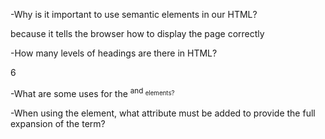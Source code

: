 -Why is it important to use semantic elements in our HTML?

because it tells the browser how to display the page correctly 

-How many levels of headings are there in HTML?

6

-What are some uses for the <sup> and <sub> elements?



-When using the <abbr> element, what attribute must be added to provide the full expansion of the term?
